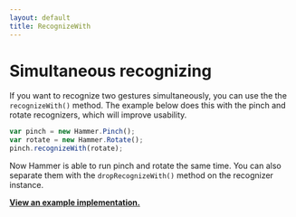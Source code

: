 ```yaml
---
layout: default
title: RecognizeWith
---
```


# Simultaneous recognizing
If you want to recognize two gestures simultaneously, you can use the the `recognizeWith()` method. The example
below does this with the pinch and rotate recognizers, which will improve usability.

````js
var pinch = new Hammer.Pinch();
var rotate = new Hammer.Rotate();
pinch.recognizeWith(rotate);
````

Now Hammer is able to run pinch and rotate the same time. You can also separate them with the `dropRecognizeWith()` method on
the recognizer instance.

**[View an example implementation.](https://cdn.rawgit.com/hammerjs/hammer.js/master/tests/manual/visual.html)**
